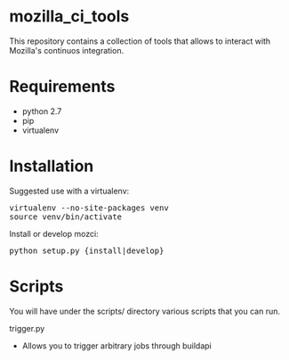 mozilla_ci_tools
================

This repository contains a collection of tools that allows to interact with Mozilla's continuos integration.

Requirements
============
* python 2.7
* pip
* virtualenv

Installation
============
Suggested use with a virtualenv:
<pre>
virtualenv --no-site-packages venv
source venv/bin/activate
</pre>

Install or develop mozci:
<pre>
python setup.py {install|develop}
</pre>

Scripts
=======
You will have under the scripts/ directory various scripts that you can run.

trigger.py
* Allows you to trigger arbitrary jobs through buildapi
